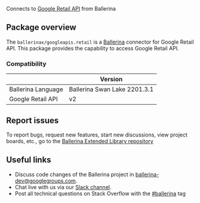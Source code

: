 Connects to [Google Retail API](https://cloud.google.com/retail/docs/overview) from Ballerina

## Package overview
The `ballerinax/googleapis.retail` is a [Ballerina](https://ballerina.io/) connector for Google Retail API.
This package provides the capability to access Google Retail API.

### Compatibility
|                                   | Version                         |
|-----------------------------------|---------------------------------|
| Ballerina Language                | Ballerina Swan Lake 2201.3.1      | 
| Google Retail API                 | v2                              |

## Report issues
To report bugs, request new features, start new discussions, view project boards, etc., go to the [Ballerina Extended Library repository](https://github.com/ballerina-platform/ballerina-extended-library)

## Useful links
- Discuss code changes of the Ballerina project in [ballerina-dev@googlegroups.com](mailto:ballerina-dev@googlegroups.com).
- Chat live with us via our [Slack channel](https://ballerina.io/community/slack/).
- Post all technical questions on Stack Overflow with the [#ballerina](https://stackoverflow.com/questions/tagged/ballerina) tag
